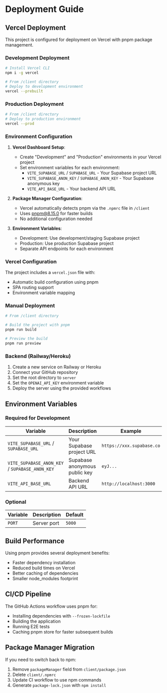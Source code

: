
# Deployment Guide

## Vercel Deployment

This project is configured for deployment on Vercel with pnpm package management.

### Development Deployment
```bash
# Install Vercel CLI
npm i -g vercel

# From /client directory
# Deploy to development environment
vercel --prebuilt
```

### Production Deployment
```bash
# From /client directory
# Deploy to production environment
vercel --prod
```

### Environment Configuration

1. **Vercel Dashboard Setup**:
   - Create "Development" and "Production" environments in your Vercel project
   - Set environment variables for each environment:
     - `VITE_SUPABASE_URL` / `SUPABASE_URL` - Your Supabase project URL
     - `VITE_SUPABASE_ANON_KEY` / `SUPABASE_ANON_KEY` - Your Supabase anonymous key
     - `VITE_API_BASE_URL` - Your backend API URL

2. **Package Manager Configuration**:
   - Vercel automatically detects pnpm via the `.npmrc` file in `/client`
   - Uses pnpm@8.15.0 for faster builds
   - No additional configuration needed

3. **Environment Variables**:
   - Development: Use development/staging Supabase project
   - Production: Use production Supabase project
   - Separate API endpoints for each environment

### Vercel Configuration

The project includes a `vercel.json` file with:
- Automatic build configuration using pnpm
- SPA routing support
- Environment variable mapping

### Manual Deployment

```bash
# From /client directory

# Build the project with pnpm
pnpm run build

# Preview the build
pnpm run preview
```

### Backend (Railway/Heroku)

1. Create a new service on Railway or Heroku
2. Connect your GitHub repository
3. Set the root directory to `server`
4. Set the `OPENAI_API_KEY` environment variable
5. Deploy the server using the provided workflows

## Environment Variables

### Required for Development

| Variable | Description | Example |
|----------|-------------|---------|
| `VITE_SUPABASE_URL` / `SUPABASE_URL` | Your Supabase project URL | `https://xxx.supabase.co` |
| `VITE_SUPABASE_ANON_KEY` / `SUPABASE_ANON_KEY` | Supabase anonymous public key | `eyJ...` |
| `VITE_API_BASE_URL` | Backend API URL | `http://localhost:3000` |

### Optional

| Variable | Description | Default |
|----------|-------------|---------|
| `PORT` | Server port | `5000` |

## Build Performance

Using pnpm provides several deployment benefits:
- Faster dependency installation
- Reduced build times on Vercel
- Better caching of dependencies
- Smaller node_modules footprint

## CI/CD Pipeline

The GitHub Actions workflow uses pnpm for:
- Installing dependencies with `--frozen-lockfile`
- Building the application
- Running E2E tests
- Caching pnpm store for faster subsequent builds

## Package Manager Migration

If you need to switch back to npm:
1. Remove `packageManager` field from `client/package.json`
2. Delete `client/.npmrc`
3. Update CI workflow to use npm commands
4. Generate `package-lock.json` with `npm install`

